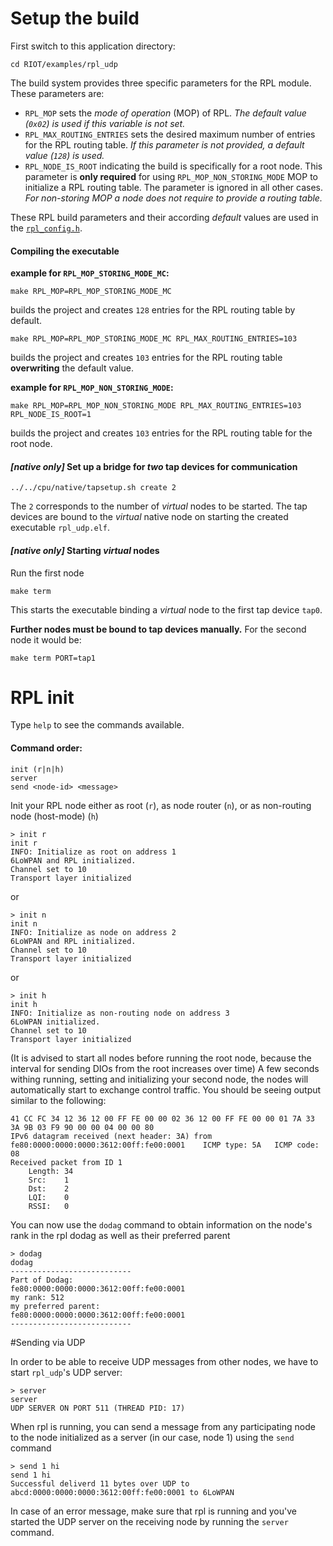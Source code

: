 # Setup the build
First switch to this application directory:

    cd RIOT/examples/rpl_udp

The build system provides three specific parameters for the RPL module.
These parameters are:
 * `RPL_MOP` sets the _mode of operation_ (MOP) of RPL. _The default value (`0x02`) is used if this variable is not set._
 * `RPL_MAX_ROUTING_ENTRIES` sets the desired maximum number of entries for the RPL routing table. _If this parameter is not provided, a default value (`128`) is used._
 * `RPL_NODE_IS_ROOT` indicating the build is specifically for a root node. This parameter is **only required** for using `RPL_MOP_NON_STORING_MODE` MOP to initialize a RPL routing table. The parameter is ignored in all other cases. _For non-storing MOP a node does not require to provide a routing table._

These RPL build parameters and their according _default_ values are used in the [`rpl_config.h`](https://github.com/RIOT-OS/RIOT/blob/master/sys/net/include/rpl/rpl_config.h).

#### Compiling the executable
**example for `RPL_MOP_STORING_MODE_MC`:**

    make RPL_MOP=RPL_MOP_STORING_MODE_MC

builds the project and creates `128` entries for the RPL routing table by default.

    make RPL_MOP=RPL_MOP_STORING_MODE_MC RPL_MAX_ROUTING_ENTRIES=103

builds the project and creates `103` entries for the RPL routing table **overwriting** the default value.

**example for `RPL_MOP_NON_STORING_MODE`:**

    make RPL_MOP=RPL_MOP_NON_STORING_MODE RPL_MAX_ROUTING_ENTRIES=103 RPL_NODE_IS_ROOT=1

builds the project and creates `103` entries for the RPL routing table for the root node.

#### _[native only]_ Set up a bridge for *two* tap devices for communication

    ../../cpu/native/tapsetup.sh create 2

The `2` corresponds to the number of _virtual_ nodes to be started.
The tap devices are bound to the _virtual_ native node on starting the created executable `rpl_udp.elf`.

#### _[native only]_ Starting _virtual_ nodes
Run the first node

    make term

This starts the executable binding a _virtual_ node to the first tap device `tap0`.

**Further nodes must be bound to tap devices manually.**
For the second node it would be:

    make term PORT=tap1


# RPL init
Type ``help`` to see the commands available.

#### Command order:

    init (r|n|h)
    server
    send <node-id> <message>


Init your RPL node either as root (`r`), as node router (`n`), or as non-routing node (host-mode) (`h`)

    > init r
    init r
    INFO: Initialize as root on address 1
    6LoWPAN and RPL initialized.
    Channel set to 10
    Transport layer initialized

or

    > init n
    init n
    INFO: Initialize as node on address 2
    6LoWPAN and RPL initialized.
    Channel set to 10
    Transport layer initialized

or

    > init h
    init h
    INFO: Initialize as non-routing node on address 3
    6LoWPAN initialized.
    Channel set to 10
    Transport layer initialized

(It is advised to start all nodes before running the root node, because the interval for sending DIOs from the root increases over time)
A few seconds withing running, setting and initializing your second node, the nodes will automatically start to exchange control traffic. You should be seeing output similar to the following:

    41 CC FC 34 12 36 12 00 FF FE 00 00 02 36 12 00 FF FE 00 00 01 7A 33 3A 9B 03 F9 90 00 00 04 00 00 80
    IPv6 datagram received (next header: 3A) from fe80:0000:0000:0000:3612:00ff:fe00:0001    ICMP type: 5A   ICMP code: 08
    Received packet from ID 1
        Length: 34
        Src:    1
        Dst:    2
        LQI:    0
        RSSI:   0

You can now use the ``dodag`` command to obtain information on the node's rank in the rpl dodag as well as their preferred parent

    > dodag
    dodag
    ---------------------------
    Part of Dodag:
    fe80:0000:0000:0000:3612:00ff:fe00:0001
    my rank: 512
    my preferred parent:
    fe80:0000:0000:0000:3612:00ff:fe00:0001
    ---------------------------

#Sending via UDP

In order to be able to receive UDP messages from other nodes, we have to start `rpl_udp`'s UDP server:

    > server
    server
    UDP SERVER ON PORT 511 (THREAD PID: 17)

When rpl is running, you can send a message from any participating node to the node initialized as a server (in our case, node 1) using the ``send`` command

    > send 1 hi
    send 1 hi
    Successful deliverd 11 bytes over UDP to abcd:0000:0000:0000:3612:00ff:fe00:0001 to 6LoWPAN

In case of an error message, make sure that rpl is running and you've started the UDP server on the receiving node by running the ``server`` command.
